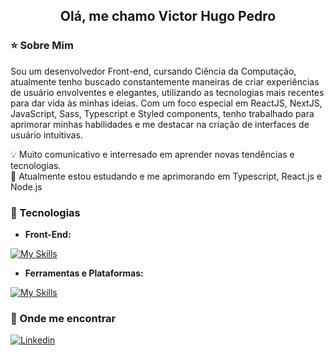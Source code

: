 <h2 align='center'>Olá, me chamo Victor Hugo Pedro</h2>

**<h3>⭐ Sobre Mim</h3>**

<p>Sou um desenvolvedor Front-end, cursando Ciência da Computação, atualmente tenho buscado constantemente maneiras de criar experiências de usuário envolventes e elegantes, utilizando as tecnologias mais recentes para dar vida às minhas ideias. Com um foco especial em ReactJS, NextJS, JavaScript, Sass, Typescript e Styled components, tenho trabalhado para aprimorar minhas habilidades e me destacar na criação de interfaces de usuário intuitivas.</p>

<p>💡 Muito comunicativo e interresado em aprender novas tendências e tecnologias.<br>
🌱 Atualmente estou estudando e me aprimorando em Typescript, React.js e Node.js</p>

**<h3>🚀 Tecnologias</h3>**

- **Front-End:**

[![My Skills](https://skillicons.dev/icons?i=html,css,bootstrap,js,ts,react,redux,sass,figma,styledcomponents,nextjs,tailwind)](https://skillicons.dev)

- **Ferramentas e Plataformas:**

[![My Skills](https://skillicons.dev/icons?i=vscode,git,github)](https://skillicons.dev)

**<h3>💬 Onde me encontrar</h3>**

[![Linkedin](https://img.shields.io/badge/LinkedIn-0077B5?style=for-the-badge&logo=linkedin&logoColor=white)](https://www.linkedin.com/in/victor-hugo-pedro-656a67228/)

